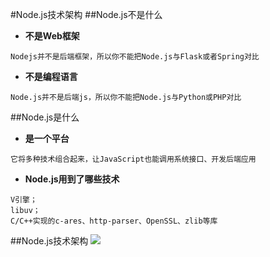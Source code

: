 #Node.js技术架构
##Node.js不是什么
- **不是Web框架**

``Nodejs并不是后端框架，所以你不能把Node.js与Flask或者Spring对比``

- **不是编程语言**

``Node.js并不是后端js，所以你不能把Node.js与Python或PHP对比``


##Node.js是什么
- **是一个平台**

``它将多种技术组合起来，让JavaScript也能调用系统接口、开发后端应用``

- **Node.js用到了哪些技术**

```
V引擎；
libuv；
C/C++实现的c-ares、http-parser、OpenSSL、zlib等库
```

##Node.js技术架构
![](https://upload-images.jianshu.io/upload_images/1181204-05638c3e0131fabc.png?imageMogr2/auto-orient/strip%7CimageView2/2/w/1240)
